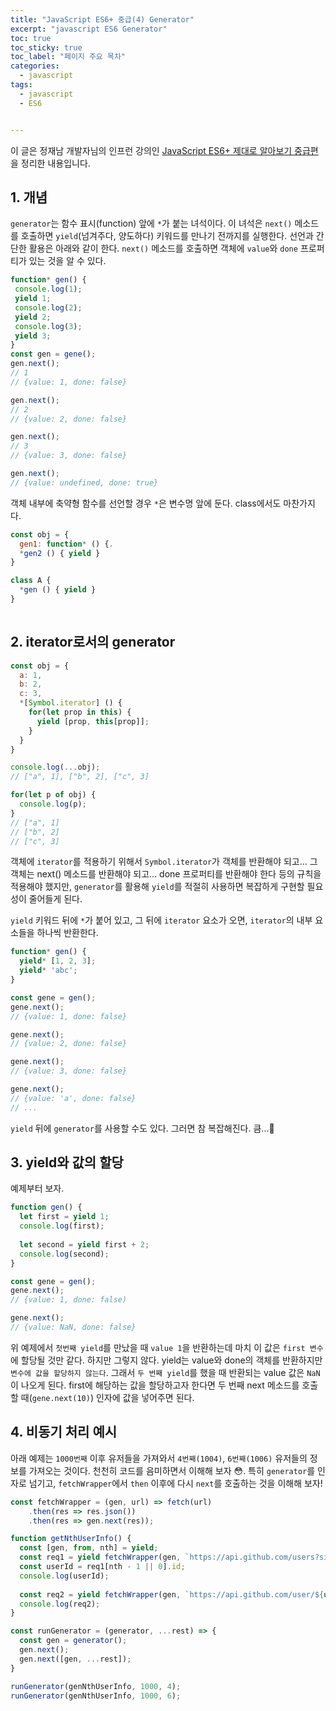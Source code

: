 ```yaml
---
title: "JavaScript ES6+ 중급(4) Generator"
excerpt: "javascript ES6 Generator"
toc: true
toc_sticky: true
toc_label: "페이지 주요 목차"
categories:
  - javascript
tags:
  - javascript
  - ES6


---
```


 이 글은 정재남 개발자님의 인프런 강의인 <a href="https://www.inflearn.com/course/es6-2/dashboard" target="_blank">JavaScript ES6+ 제대로 알아보기 중급편</a>을 정리한 내용입니다.



 ## 1. 개념

 `generator`는 함수 표시(function) 앞에 `*`가 붙는 녀석이다. 이 녀석은 `next()` 메소드를 호출하면 `yield`(넘겨주다, 양도하다) 키워드를 만나기 전까지를 실행한다. 선언과 간단한 활용은 아래와 같이 한다. `next()` 메소드를 호출하면 객체에 `value`와 `done` 프로퍼티가 있는 것을 알 수 있다.

 ```javascript
function* gen() {
  console.log(1);
  yield 1;
  console.log(2);
  yield 2;
  console.log(3);
  yield 3;
}
const gen = gene();
gen.next();	
// 1
// {value: 1, done: false}

gen.next();	
// 2
// {value: 2, done: false}

gen.next();	
// 3
// {value: 3, done: false}

gen.next();	
// {value: undefined, done: true}
 ```
객체 내부에 축약형 함수를 선언할 경우 `*`은 변수명 앞에 둔다. class에서도 마찬가지다.
```javascript
const obj = {
  gen1: function* () {.
  *gen2 () { yield }
}

class A {
  *gen () { yield }
}
                      
```

## 2. iterator로서의 generator
```javascript
const obj = {
  a: 1,
  b: 2,
  c: 3,
  *[Symbol.iterator] () {
    for(let prop in this) {
      yield [prop, this[prop]];
    }
  }
}

console.log(...obj);
// ["a", 1], ["b", 2], ["c", 3]

for(let p of obj) {
  console.log(p);
}
// ["a", 1]
// ["b", 2]
// ["c", 3]
```
객체에 `iterator`를 적용하기 위해서 `Symbol.iterator`가 객체를 반환해야 되고... 그 객체는 next() 메소드를 반환해야 되고... done 프로퍼티를 반환해야 한다 등의 규칙을 적용해야 했지만, `generator`를 활용해 `yield`를 적절히 사용하면 복잡하게 구현할 필요성이 줄어들게 된다. 


`yield` 키워드 뒤에 `*`가 붙어 있고, 그 뒤에 `iterator` 요소가 오면, `iterator`의 내부 요소들을 하나씩 반환한다.
```javascript
function* gen() {
  yield* [1, 2, 3];
  yield* 'abc';
}

const gene = gen();
gene.next();
// {value: 1, done: false}

gene.next();
// {value: 2, done: false}

gene.next();
// {value: 3, done: false}

gene.next();
// {value: 'a', done: false}
// ...
```
`yield` 뒤에 `generator`를 사용할 수도 있다. 그러면 참 복잡해진다. 큼...🤣

## 3. yield와 값의 할당
예제부터 보자.
```javascript
function gen() {
  let first = yield 1;
  console.log(first);
  
  let second = yield first + 2;
  console.log(second);
}

const gene = gen();
gene.next();
// {value: 1, done: false)

gene.next();
// {value: NaN, done: false}
```
위 예제에서 `첫번째 yield`를 만났을 때 `value 1`을 반환하는데 마치 이 값은 `first 변수`에 할당될 것만 같다. 하지만 그렇지 않다. yield는 value와 done의 객체를 반환하지만 `변수에 값을 할당하지 않는다`. 그래서 `두 번째 yield`를 했을 때 반환되는 value 값은 `NaN`이 나오게 된다. first에 해당하는 값을 할당하고자 한다면 두 번째 next 메소드를 호출할 때(`gene.next(10)`) 인자에 값을 넣어주면 된다.

## 4. 비동기 처리 예시
아래 예제는 `1000번째` 이후 유저들을 가져와서 `4번째(1004)`, `6번째(1006)` 유저들의 정보를 가져오는 것이다. 천천히 코드를 음미하면서 이해해 보자 😳. 특히 `generator`를 인자로 넘기고, `fetchWrapper`에서 `then` 이후에 다시 `next`를 호출하는 것을 이해해 보자!

```javascript
const fetchWrapper = (gen, url) => fetch(url)
	.then(res => res.json())
	.then(res => gen.next(res));

function getNthUserInfo() {
  const [gen, from, nth] = yield;
  const req1 = yield fetchWrapper(gen, `https://api.github.com/users?since=${from || 0}`);
  const userId = req1[nth - 1 || 0].id;
  console.log(userId);
  
  const req2 = yield fetchWrapper(gen, `https://api.github.com/user/${userId}`);
  console.log(req2);
}

const runGenerator = (generator, ...rest) => {
  const gen = generator();
  gen.next();
  gen.next([gen, ...rest]);
}

runGenerator(genNthUserInfo, 1000, 4);
runGenerator(genNthUserInfo, 1000, 6);
```